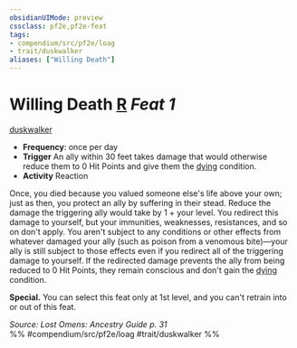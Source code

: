 ```yaml
---
obsidianUIMode: preview
cssclass: pf2e,pf2e-feat
tags:
- compendium/src/pf2e/loag
- trait/duskwalker
aliases: ["Willing Death"]
---
```

# Willing Death  [R](../../Rules/core-rulebook/chapter-9-playing-the-game.md#Actions "Reaction") *Feat 1*  
[duskwalker](../../Rules/traits/duskwalker-apg.md)  

- **Frequency**: once per day
- **Trigger** An ally within 30 feet takes damage that would otherwise reduce them to 0 Hit Points and give them the [dying](../../Rules/conditions.md#Dying) condition.
- **Activity** Reaction

Once, you died because you valued someone else's life above your own; just as then, you protect an ally by suffering in their stead. Reduce the damage the triggering ally would take by 1 + your level. You redirect this damage to yourself, but your immunities, weaknesses, resistances, and so on don't apply. You aren't subject to any conditions or other effects from whatever damaged your ally (such as poison from a venomous bite)—your ally is still subject to those effects even if you redirect all of the triggering damage to yourself. If the redirected damage prevents the ally from being reduced to 0 Hit Points, they remain conscious and don't gain the [dying](../../Rules/conditions.md#Dying) condition.

**Special.** You can select this feat only at 1st level, and you can't retrain into or out of this feat.

*Source: Lost Omens: Ancestry Guide p. 31*  
%% #compendium/src/pf2e/loag #trait/duskwalker %%